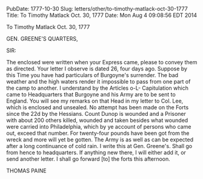 PubDate: 1777-10-30
Slug: letters/other/to-timothy-matlack-oct-30-1777
Title: To Timothy Matlack  Oct. 30, 1777
Date: Mon Aug  4 09:08:56 EDT 2014

   To Timothy Matlack  Oct. 30, 1777

   GEN. GREENE'S QUARTERS,

   SIR:

   The enclosed were written when your Express came, please to convey them as
   directed. Your letter I observe is dated 26, four days ago. Suppose by
   this Time you have had particulars of Burgoyne's surrender. The bad
   weather and the high waters render it impossible to pass from one part of
   the camp to another. I understand by the Articles o-L- Capitulation which
   came to Headquarters that Burgoyne and his Army are to be sent to England.
   You will see my remarks on that Head in my letter to Col. Lee, which is
   enclosed and unsealed. No attempt has been made on the Forts since the 22d
   by the Hessians. Count Dunop is wounded and a Prisoner with about 200
   others killed, wounded and taken besides what wounded were carried into
   Philadelphia, which by ye account of persons who came out, exceed that
   number. For twenty-four pounds have been got from the wreck and more will
   yet be gotten. The Army is as well as can be expected after a long
   continuance of cold rain. I write this at Gen. Greene's. Shall go from
   hence to headquarters. If anything new there, I will either add it, or
   send another letter. I shall go forward [to] the forts this afternoon.

   THOMAS PAINE

    
